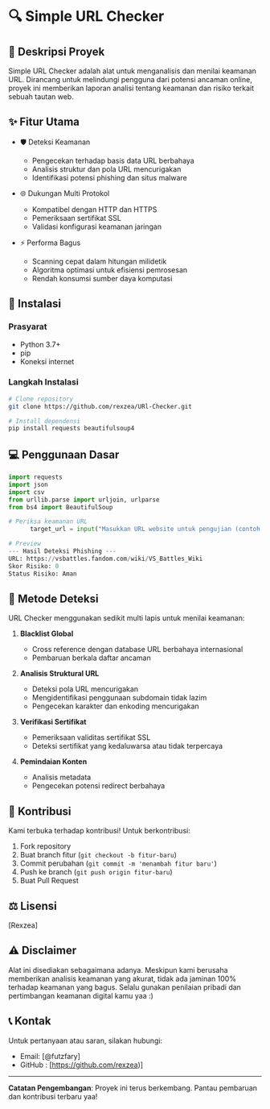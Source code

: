 # 🔍 Simple URL Checker

## 📝 Deskripsi Proyek

Simple URL Checker adalah alat untuk menganalisis dan menilai keamanan URL. Dirancang untuk melindungi pengguna dari potensi ancaman online, proyek ini memberikan laporan analisi tentang keamanan dan risiko terkait sebuah tautan web.

## ✨ Fitur Utama

- 🛡️ Deteksi Keamanan 
  - Pengecekan terhadap basis data URL berbahaya
  - Analisis struktur dan pola URL mencurigakan
  - Identifikasi potensi phishing dan situs malware

- 🌐 Dukungan Multi Protokol
  - Kompatibel dengan HTTP dan HTTPS
  - Pemeriksaan sertifikat SSL
  - Validasi konfigurasi keamanan jaringan

- ⚡ Performa Bagus
  - Scanning cepat dalam hitungan milidetik
  - Algoritma optimasi untuk efisiensi pemrosesan
  - Rendah konsumsi sumber daya komputasi

## 🚀 Instalasi

### Prasyarat
- Python 3.7+
- pip
- Koneksi internet

### Langkah Instalasi
```bash
# Clone repository
git clone https://github.com/rexzea/URl-Checker.git

# Install dependensi
pip install requests beautifulsoup4
```

## 💻 Penggunaan Dasar

```python
import requests
import json
import csv
from urllib.parse import urljoin, urlparse
from bs4 import BeautifulSoup

# Periksa keamanan URL
      target_url = input("Masukkan URL website untuk pengujian (contoh: http://example.com): ")

# Preview
--- Hasil Deteksi Phishing ---
URL: https://vsbattles.fandom.com/wiki/VS_Battles_Wiki
Skor Risiko: 0
Status Risiko: Aman
```

## 🔬 Metode Deteksi

URL Checker menggunakan sedikit multi lapis untuk menilai keamanan:

1. **Blacklist Global**
   - Cross reference dengan database URL berbahaya internasional
   - Pembaruan berkala daftar ancaman

2. **Analisis Struktural URL**
   - Deteksi pola URL mencurigakan
   - Mengidentifikasi penggunaan subdomain tidak lazim
   - Pengecekan karakter dan enkoding mencurigakan

3. **Verifikasi Sertifikat**
   - Pemeriksaan validitas sertifikat SSL
   - Deteksi sertifikat yang kedaluwarsa atau tidak terpercaya

4. **Pemindaian Konten**
   - Analisis metadata
   - Pengecekan potensi redirect berbahaya

## 🤝 Kontribusi

Kami terbuka terhadap kontribusi! Untuk berkontribusi:

1. Fork repository
2. Buat branch fitur (`git checkout -b fitur-baru`)
3. Commit perubahan (`git commit -m 'menambah fitur baru'`)
4. Push ke branch (`git push origin fitur-baru`)
5. Buat Pull Request

## ⚖️ Lisensi

[Rexzea]

## ⚠️ Disclaimer

Alat ini disediakan sebagaimana adanya. Meskipun kami berusaha memberikan analisis keamanan yang akurat, tidak ada jaminan 100% terhadap keamanan yang bagus. Selalu gunakan penilaian pribadi dan pertimbangan keamanan digital kamu yaa :)

## 📞 Kontak

Untuk pertanyaan atau saran, silakan hubungi:
- Email: [@futzfary]
- GitHub : [https://github.com/rexzea)]

---

**Catatan Pengembangan**: Proyek ini terus berkembang. Pantau pembaruan dan kontribusi terbaru yaa!
